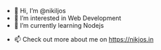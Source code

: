 - 👋 Hi, I’m @nikiljos
- 👀 I’m interested in Web Development
- 🌱 I’m currently learning Nodejs
<!--- - 💞️ I’m looking to collaborate on interesting projects. --->
- 📫 Check out more about me on https://nikjos.in

<!---
nikiljos/nikiljos is a ✨ special ✨ repository because its `README.md` (this file) appears on your GitHub profile.
You can click the Preview link to take a look at your changes.
--->
